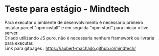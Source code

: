# Teste para estágio - Mindtech

Para executar o ambiente de desenvolvimento é necessario primeiro instalar parcel "npm install" e em seguida "npm start" para iniciar o live server. <br>
Criado utilizando JS puro, não é necessaria nenhum framework ou livraria para executar. <br>
Link para gitpages : https://jaubert-machado.github.io/mindtech/

